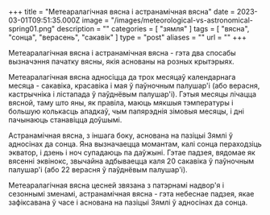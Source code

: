 +++
title = "Метеаралагічная вясна і астранамічная вясна"
date = 2023-03-01T09:51:35.000Z
image = "/images/meteorological-vs-astronomical-spring01.png"
description = ""
categories = [ "зямля" ]
tags = [ "вясна", "сонца", "верасень", "сакавік" ]
type = "post"
aliases = ""
url = ""
+++

Метеаралагічная вясна і астранамічная вясна - гэта два спосабы вызначэння пачатку вясны, якія аснованы на розных крытэрыях.

Метеаралагічная вясна адносіцца да трох месяцаў календарнага месяца - сакавіка, красавіка і мая ў паўночным палушар'і (або верасня, кастрычніка і лістапада ў паўднёвым палушар'і). Гэтыя месяцы лічацца вясной, таму што яны, як правіла, маюць мякшыя тэмпературы і большую колькасць ападкаў, чым папярэднія зімовыя месяцы, і дні пачынаюць станавіцца доўшымі.

Астранамічная вясна, з іншага боку, аснована на пазіцыі Зямлі ў адносінах да сонца. Яна вызначаецца момантам, калі сонца пераходзіць экватор, і дзень і ноч супадаюць па даўжыні. Гэтае падзея, вядомае як вясенні эквінокс, звычайна адбываецца каля 20 сакавіка ў паўночным палушар'і (або 22 верасня ў паўднёвым палушар'і).

Метеаралагічная вясна цесней звязана з патэрнамі надвор'я і сезоннымі зменамі, астранамічная вясна - гэта небеснае падзея, якае зафіксавана ў часе і аснована на пазіцыі Зямлі ў адносінах да сонца.
